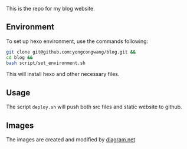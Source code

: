 This is the repo for my blog website.

## Environment
To set up hexo environment, use the commands following:
```bash
git clone git@github.com:yongcongwang/blog.git &&
cd blog &&
bash script/set_environment.sh
```
This will install hexo and other necessary files.

## Usage
The script `deploy.sh` will push both src files and static website to github.

## Images
The images are created and modified by [diagram.net](https://app.diagrams.net)
